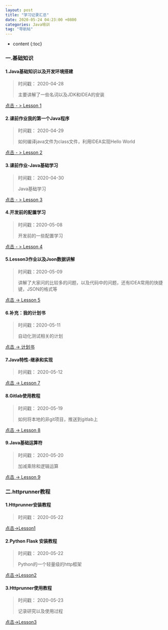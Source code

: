 ```yaml
---
layout: post  
title: "学习记录汇总"  
date: 2020-05-24 04:23:00 +0800  
categories: Java培训  
tag: "导航帖"  
---
```


* content
{:toc}  


### 一.基础知识

#### 1.Java基础知识以及开发环境搭建

> 时间戳： 2020-04-28
>
> 主要讲解了一些名词以及JDK和IDEA的安装

[点击 - > Lesson 1](https://invlong.github.io/2020/04/28/Java%E5%9F%BA%E7%A1%80%E7%9F%A5%E8%AF%86%E4%BB%A5%E5%8F%8A%E5%BC%80%E5%8F%91%E7%8E%AF%E5%A2%83%E6%90%AD%E5%BB%BA/)

#### 2.课前作业我的第一个Java程序

> 时间戳： 2020-04-29
>
> 如何编译java文件为class文件，利用IDEA实现Hello World

[点击 - > Lesson 2](https://invlong.github.io/2020/04/29/%E6%88%91%E7%9A%84%E7%AC%AC%E4%B8%80%E4%B8%AAJava%E7%A8%8B%E5%BA%8F/)

#### 3.课前作业-Java基础学习

> 时间戳： 2020-04-30
>
> Java基础学习

[点击 - > Lesson 3](https://invlong.github.io/2020/04/30/Java%E7%B1%BB%E5%92%8C%E5%AF%B9%E8%B1%A1/)

#### 4.开发前的配置学习

> 时间戳：2020-05-08
>
> 开发前的一些配置学习

[点击 - > Lesson 4](https://invlong.github.io/2020/05/08/%E5%BC%80%E5%8F%91%E5%89%8D%E7%9A%84%E4%B8%80%E4%BA%9B%E9%85%8D%E7%BD%AE%E5%B7%A5%E4%BD%9C/)

#### 5.Lesson3作业以及Json数据讲解

> 时间戳：2020-05-09
>
> 讲解了大家问的比较多的问题，以及代码中的问题，还有IDEA常用的快捷键，JSON的格式等

[点击 -> Lesson 5](https://invlong.github.io/2020/05/09/IDEA%E5%BF%AB%E6%8D%B7%E9%94%AE%E5%92%8CJson%E6%95%B0%E6%8D%AE%E8%AE%B2%E8%A7%A3/)

#### 6.补充：我的计划书

> 时间戳：2020-05-11
>
> 自动化测试相关的计划

[点击 -> 计划书](https://demo.codimd.org/s/r15ejWSKU)

#### 7.Java特性-继承和实现

> 时间戳： 2020-05-12
>

[点击 -> Lesson 7](https://invlong.github.io/2020/05/12/%E7%BB%A7%E6%89%BF%E5%92%8C%E5%A4%9A%E6%80%81/)

#### 8.Gitlab使用教程

> 时间戳： 2020-05-19
>
> 如何将本地的非git项目，推送到gitlab上

[点击 -> Lesson 8](https://invlong.github.io/2020/05/19/gitlab%E4%BD%BF%E7%94%A8%E6%95%99%E7%A8%8B/)

#### 9.Java基础运算符

> 时间戳： 2020-05-20
>
> 加减乘除和逻辑运算

[点击 -> Lesson 9]([https://invlong.github.io/2020/05/20/Java%E5%9F%BA%E7%A1%80%E8%BF%90%E7%AE%97/](https://invlong.github.io/2020/05/20/Java基础运算/))

### 二.httprunner教程

#### 1.Httprunner安装教程

> 时间戳： 2020-05-22

[点击->Lesson1]([https://invlong.github.io/2020/05/22/Httprunner%E5%AE%89%E8%A3%85%E6%95%99%E7%A8%8B/](https://invlong.github.io/2020/05/22/Httprunner安装教程/))

#### 2.Python Flask 安装教程

> 时间戳： 2020-05-22
>
> Python的一个轻量级的http框架

[点击->Lesson2]([https://invlong.github.io/2020/05/22/Python-Flask-%E5%AE%89%E8%A3%85/](https://invlong.github.io/2020/05/22/Python-Flask-安装/))

#### 3.Httprunner使用教程

> 时间戳： 2020-05-23
>
> 记录研究以及使用过程

[点击->Lesson3]([https://invlong.github.io/2020/05/23/Httprunner%E4%BD%BF%E7%94%A8%E6%95%99%E7%A8%8B/](https://invlong.github.io/2020/05/23/Httprunner使用教程/))